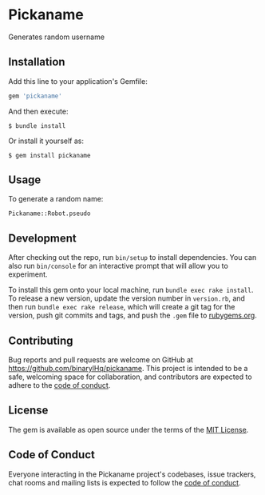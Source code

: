 # Pickaname

Generates random username

## Installation

Add this line to your application's Gemfile:

```ruby
gem 'pickaname'
```

And then execute:

    $ bundle install

Or install it yourself as:

    $ gem install pickaname

## Usage

To generate a random name:

`Pickaname::Robot.pseudo`

## Development

After checking out the repo, run `bin/setup` to install dependencies. You can also run `bin/console` for an interactive prompt that will allow you to experiment.

To install this gem onto your local machine, run `bundle exec rake install`. To release a new version, update the version number in `version.rb`, and then run `bundle exec rake release`, which will create a git tag for the version, push git commits and tags, and push the `.gem` file to [rubygems.org](https://rubygems.org).

## Contributing

Bug reports and pull requests are welcome on GitHub at https://github.com/binarylHq/pickaname. This project is intended to be a safe, welcoming space for collaboration, and contributors are expected to adhere to the [code of conduct](https://github.com/binarylHq/pickaname/blob/master/CODE_OF_CONDUCT.md).


## License

The gem is available as open source under the terms of the [MIT License](https://opensource.org/licenses/MIT).

## Code of Conduct

Everyone interacting in the Pickaname project's codebases, issue trackers, chat rooms and mailing lists is expected to follow the [code of conduct](https://github.com/binarylHq/pickaname/blob/master/CODE_OF_CONDUCT.md).
